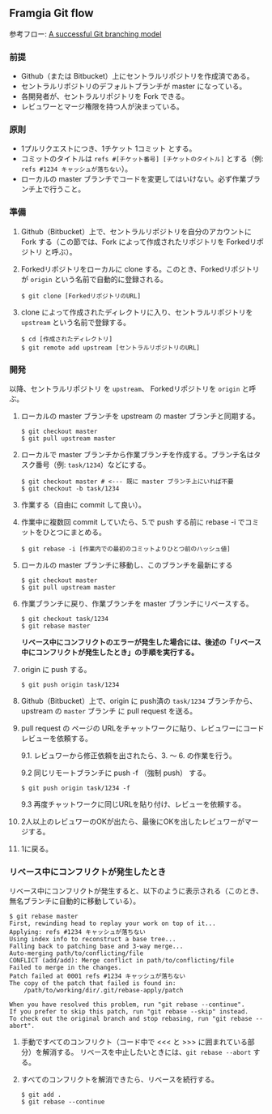 ## Framgia Git flow

参考フロー: [A successful Git branching model](http://nvie.com/posts/a-successful-git-branching-model/)

### 前提
* Github（または Bitbucket）上にセントラルリポジトリを作成済である。
* セントラルリポジトリのデフォルトブランチが master になっている。
* 各開発者が、セントラルリポジトリを Fork できる。
* レビュワーとマージ権限を持つ人が決まっている。

### 原則
* 1プルリクエストにつき、1チケット 1コミット とする。
* コミットのタイトルは `refs #[チケット番号] [チケットのタイトル]` とする（例: `refs #1234 キャッシュが落ちない`）。
* ローカルの master ブランチでコードを変更してはいけない。必ず作業ブランチ上で行うこと。

### 準備

1. Github（Bitbucket）上で、セントラルリポジトリを自分のアカウントに Fork する（この節では、Fork によって作成されたリポジトリを Forkedリポジトリ と呼ぶ）。

1. Forkedリポジトリをローカルに clone する。このとき、Forkedリポジトリが `origin` という名前で自動的に登録される。
    ```
    $ git clone [ForkedリポジトリのURL]
    ```

1. clone によって作成されたディレクトリに入り、セントラルリポジトリを `upstream` という名前で登録する。
    ```
    $ cd [作成されたディレクトリ]
    $ git remote add upstream [セントラルリポジトリのURL]
    ```

### 開発

以降、セントラルリポジトリ を `upstream`、 Forkedリポジトリを `origin` と呼ぶ。

1. ローカルの master ブランチを upstream の master ブランチと同期する。
    ```
    $ git checkout master
    $ git pull upstream master
    ```

1. ローカルで master ブランチから作業ブランチを作成する。ブランチ名はタスク番号（例: `task/1234`）などにする。
    ```
    $ git checkout master # <--- 既に master ブランチ上にいれば不要
    $ git checkout -b task/1234
    ```

1. 作業する（自由に commit して良い）。

1. 作業中に複数回 commit していたら、5.で push する前に rebase -i でコミットをひとつにまとめる。
    ```
    $ git rebase -i [作業内での最初のコミットよりひとつ前のハッシュ値]
    ```

1. ローカルの master ブランチに移動し、このブランチを最新にする

    ```
    $ git checkout master
    $ git pull upstream master
    ```

1. 作業ブランチに戻り、作業ブランチを master ブランチにリベースする。

    ```
    $ git checkout task/1234
    $ git rebase master
    ```
    **リベース中にコンフリクトのエラーが発生した場合には、後述の「リベース中にコンフリクトが発生したとき」の手順を実行する。**

1. origin に push する。

    ```
    $ git push origin task/1234
    ```

1. Github（Bitbucket）上で、origin に push済の `task/1234` ブランチから、upstream の `master` ブランチ に pull request を送る。

1. pull request の ページの URLをチャットワークに貼り、レビュワーにコードレビューを依頼する。

    9.1. レビュワーから修正依頼を出されたら、3. 〜 6. の作業を行う。

    9.2 同じリモートブランチに push -f （強制 push） する。
    ```
    $ git push origin task/1234 -f
    ```

    9.3 再度チャットワークに同じURLを貼り付け、レビューを依頼する。

1. 2人以上のレビュワーのOKが出たら、最後にOKを出したレビュワーがマージする。
1. 1に戻る。

### リベース中にコンフリクトが発生したとき

リベース中にコンフリクトが発生すると、以下のように表示される（このとき、無名ブランチに自動的に移動している）。
```
$ git rebase master
First, rewinding head to replay your work on top of it...
Applying: refs #1234 キャッシュが落ちない
Using index info to reconstruct a base tree...
Falling back to patching base and 3-way merge...
Auto-merging path/to/conflicting/file
CONFLICT (add/add): Merge conflict in path/to/conflicting/file
Failed to merge in the changes.
Patch failed at 0001 refs #1234 キャッシュが落ちない
The copy of the patch that failed is found in:
    /path/to/working/dir/.git/rebase-apply/patch

When you have resolved this problem, run "git rebase --continue".
If you prefer to skip this patch, run "git rebase --skip" instead.
To check out the original branch and stop rebasing, run "git rebase --abort".
```

1. 手動ですべてのコンフリクト（コード中で <<< と >>> に囲まれている部分）を解消する。
リベースを中止したいときには、`git rebase --abort` する。

1. すべてのコンフリクトを解消できたら、リベースを続行する。

    ```
    $ git add .
    $ git rebase --continue
    ```

